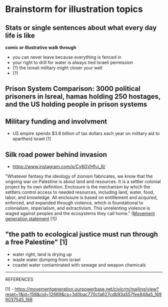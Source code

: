 
# Brainstorm for illustration topics 

## Stats or single sentences about what every day life is like

**comic or illustrative walk through**

- you can never leave because everything is fenced in
- your right to drill for water is always tied Israeli permission
- (?) the Isreali military might closer your well
- (?) 

## Prison System Comparison: 3000 political prisoners in Isreal, hamas holding 250 hostages, and the US holding people in prison systems


## Military funding and involvment 
- US empire spends $3.8 billion of tax dollars each year on military aid to apartheid Israel [1]


## Silk road power behind invasion 
- https://www.instagram.com/p/Cy6GVHfuj_R/

"Whatever fantasy the ideology of zionism fabricates, we know that the ongoing war on Palestine is about land and resources. It is a settler colonial project by its own definition. Enclosure is the mechanism by which the settlers control access to needed resources, including land, water, food, labor, and knowledge. All enclosure is based on entitlement and acquired, enforced, and expanded through violence, which is foundational to colonialism, imperialism, and extractivism. This unrelenting violence is waged against peoples and the ecosystems they call home." ([Movement generation statement](https://movementgeneration.ourpowerbase.net/civicrm/mailing/view?reset=1&id=158&cid=12669&cs=3d0bac770cfa627cdb93a557fee848a5_1699037545_168) [1])

## "the path to ecological justice must run through a free Palestine" [1]

- water right, land is drying up
- waste water dumping from israel
- coastel water contaminated with sewage and weapon chemicals

____________
REFERENCES

[1] - https://movementgeneration.ourpowerbase.net/civicrm/mailing/view?reset=1&id=158&cid=12669&cs=3d0bac770cfa627cdb93a557fee848a5_1699037545_168
